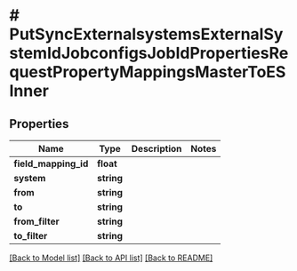 # # PutSyncExternalsystemsExternalSystemIdJobconfigsJobIdPropertiesRequestPropertyMappingsMasterToESInner

## Properties

Name | Type | Description | Notes
------------ | ------------- | ------------- | -------------
**field_mapping_id** | **float** |  |
**system** | **string** |  |
**from** | **string** |  |
**to** | **string** |  |
**from_filter** | **string** |  |
**to_filter** | **string** |  |

[[Back to Model list]](../../README.md#models) [[Back to API list]](../../README.md#endpoints) [[Back to README]](../../README.md)
